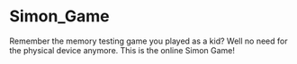 # Simon_Game
Remember the memory testing game you played as a kid? Well no need for the physical device anymore. This is the online Simon Game! 
